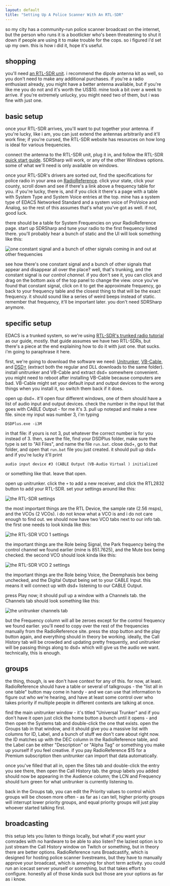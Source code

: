 ```yaml
---
layout: default
title: "Setting Up A Police Scanner With An RTL-SDR"
---
```


so my city has a community-run police scanner broadcast on the internet, but
the person who runs it is a bootlicker who's been threatening to shut it down
if people are using it to make trouble for the cops. so i figured i'd set up my
own. this is how i did it, hope it's useful.

## shopping
you'll need [an RTL-SDR unit][rtl-sdr]. i recommend the dipole antenna kit as
well, so you don't need to make any additional purchases. if you're a radio
enthusiast already, you might have a better antenna available, but if you're
like me you do not and it's worth the US$10. mine took a bit over a week to
arrive. if you're extremely unlucky, you might need two of them, but i was fine
with just one.

[rtl-sdr]: https://www.rtl-sdr.com/buy-rtl-sdr-dvb-t-dongles/

## basic setup
once your RTL-SDR arrives, you'll want to put together your antenna. if you're
lucky, like i am, you can just extend the antennas arbitrarily and it'll work
fine; if you're cursed, the RTL-SDR website has resources on how long is ideal
for various frequencies.

connect the antenna to the RTL-SDR unit, plug it in, and follow the RTL-SDR
[quick start guide][qsg]. SDRSharp will work, or any of the other Windows
options. some of what we'll need is only available on windows.

once your RTL-SDR's drivers are sorted out, find the specifications for police
radio in your area on [RadioReference][]. click your state, click your county,
scroll down and see if there's a link above a frequency table for you. if
you're lucky, there is, and if you click it there's a page with a table with
System Type and System Voice entries at the top. mine has a system type of
EDACS Networked Standard and a system voice of ProVoice and Analog, so the rest
of this assumes that's what you've got as well. if not, good luck.

there should be a table for System Frequencies on your RadioReference page.
start up SDRSharp and tune your radio to the first frequency listed there.
you'll probably hear a bunch of static and the UI will look something like
this:

![one constant signal and a bunch of other signals coming in and out at other frequencies](/assets/2020-06-26-police-scanner-setup-1.png)

see how there's one constant signal and a bunch of other signals that appear
and disappear all over the place? well, that's trunking, and the constant
signal is our *control channel*. if you don't see it, you can click and drag on
the bottom axis of the top panel to change the view. once you've found that
constant signal, click on it to get the approximate frequency, go back to your
frequency table and the closest thing to that will be the exact frequency.
it should sound like a series of weird beeps instead of static. remember that
frequency, it'll be important later. you don't need SDRSharp anymore.

[qsg]: https://www.rtl-sdr.com/rtl-sdr-quick-start-guide/
[RadioReference]: https://www.radioreference.com/apps/db/

## specific setup

EDACS is a trunked system, so we're using [RTL-SDR's trunked radio tutorial][t]
as our guide, mostly. that guide assumes we have two RTL-SDRs, but there's a
piece at the end explaining how to do it with just one. that sucks. i'm going
to paraphrase it here.

first, we're going to download the software we need: [Unitrunker][],
[VB-Cable][], and [DSD+][] (extract both the regular and DLL downloads to the
same folder). install unitrunker and VB-Cable and extract dsd+ somewhere
convenient. you might need to reboot after installing VB-Cable because
computers are bad. VB-Cable might set your default input and output devices to
the wrong things when you install it, so switch them back if it does.

open up dsd+. it'll open four different windows, one of them should have a list
of audio input and output devices. check the number in the input list that goes
with CABLE Output - for me it's 3. pull up notepad and make a new file. since
my input was number 3, i'm typing

```
DSDPlus.exe -i3M
```

in that file: if yours is not 3, put whatever the correct number is for you
instead of 3. then, save the file, find your DSDPlus folder, make sure the type
is set to "All Files", and name the file `run.bat`. close dsd+, go to that
folder, and open that `run.bat` file you just created. it should pull up dsd+
and if you're lucky it'll print

```
audio input device #3 (CABLE Output (VB-Audio Virtual ) initialized
```

or something like that. leave that open.

open up unitrunker. click the `+` to add a new receiver, and click the RTL2832
button to add your RTL-SDR. set your settings around like this:

![the RTL-SDR settings](/assets/2020-06-26-police-scanner-setup-2.png)

the most important things are the RTL Device, the sample rate (2.56 msps), and
the VCOs (2 VCOs). i do not know what a VCO is and i do not care enough to find
out. we should now have two VCO tabs next to our info tab. the first one needs
to look kinda like this:

![the RTL-SDR VCO 1 settings](/assets/2020-06-26-police-scanner-setup-3.png)

the important things are the Role being Signal, the Park frequency being the
control channel we found earlier (mine is 851.7625), and the Mute box being
checked. the second VCO should look kinda like this:

![the RTL-SDR VCO 2 settings](/assets/2020-06-26-police-scanner-setup-4.png)

the important things are the Role being Voice, the Deemphasis box being
unchecked, and the Digital Output being set to your CABLE Input. this means it
will connect up with dsd+ listening to our CABLE Output.

press Play now; it should pull up a window with a Channels tab. the Channels
tab should look something like this:

![the unitrunker channels tab](/assets/2020-06-26-police-scanner-setup-5.png)

but the Frequency column will all be zeroes except for the control frequency we
found earlier. you'll need to copy over the rest of the frequencies manually
from the RadioReference site. press the stop button and the play button again,
and everything should in theory be working. ideally, the Call History tab will
be crowded and updating pretty frequently, and unitrunker will be passing
things along to dsd+ which will give us the audio we want. technically, this is
enough.

[t]: https://www.rtl-sdr.com/rtl-sdr-tutorial-following-trunked-radio-unitrunker/
[Unitrunker]: http://www.unitrunker.com/
[VB-Cable]: http://www.vb-cable.com/
[DSD+]: https://www.dsdplus.com/

## groups

the thing, though, is we don't have context for any of this. for now, at least.
RadioReference should have a table or several of talkgroups - the "list all in
one table" button may come in handy - and we can use that information to figure
out who we're hearing, and have at least some control over who takes priority
if multiple people in different contexts are talking at once.

find the main unitrunker window - it's titled "Universal Trunker" and if you
don't have it open just click the home button a bunch until it opens - and then
open the Systems tab and double-click the one that exists. open the Groups tab
in that window, and it should give you a massive list with columns for ID,
Label, and a bunch of stuff we don't care about right now. the ID matches up
with the DEC column in the RadioReference table, and the Label can be either
"Description" or "Alpha Tag" or something you make up yourself if you feel
creative. if you pay RadioReference $15 for a Premium subscription then
unitrunker can import that data automatically.

once you've filled that all in, open the Sites tab and double-click the entry
you see there, then open the Call History tab. the group labels you added
should now be appearing in the Audience column; the LCN and Frequency should
turn green for what unitrunker is currently listening to.

back in the Groups tab, you can edit the Priority values to control which
groups will be chosen more often - as far as i can tell, higher priority groups
will interrupt lower priority groups, and equal priority groups will just play
whoever started talking first.

## broadcasting

this setup lets you listen to things locally, but what if you want your
comrades with no hardware to be able to also listen? the laziest option is to
just stream the Call History window on Twitch or something, but in theory there
are better options. RadioReference runs Broadcastify, which is designed for
hosting police scanner livestreams, but they have to manually approve your
broadcast, which is annoying for short term activity. you could run an icecast
server yourself or something, but that takes effort to configure. honestly all
of those kinda suck but those are your options as far as i know.
